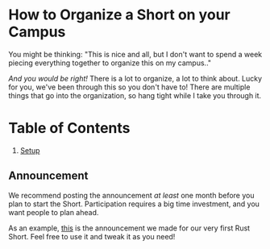 # How to Organize a Short on your Campus 
You might be thinking: "This is nice and all, but I don't want to spend a week piecing everything together to organize this on my campus.."

_And you would be right!_ There is a lot to organize, a lot to think about. Lucky for you, we've been through this so you don't have to! There are multiple things that go into the organization, so hang tight while I take you through it.

# Table of Contents
1. [Setup](SETUP.md)

## Announcement
We recommend posting the announcement _at least_ one month before you plan to start the Short. Participation requires a big time investment, and you want people to plan ahead.

As an example, [this](examples/ANNOUNCEMENT.md) is the announcement we made for our very first Rust Short. Feel free to use it and tweak it as you need!

